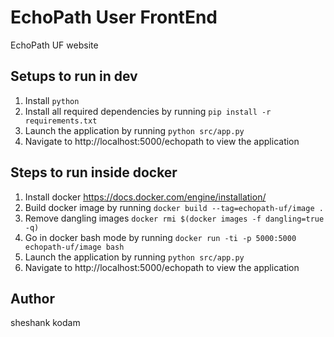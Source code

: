 # EchoPath User FrontEnd 

EchoPath UF website 

## Setups to run in dev

1. Install `python`
2. Install all required dependencies by running `pip install -r requirements.txt`
3. Launch the application by running `python src/app.py`
4. Navigate to http://localhost:5000/echopath to view the application

## Steps to run inside docker 
1. Install docker https://docs.docker.com/engine/installation/
2. Build docker image by running `docker build --tag=echopath-uf/image .`
3. Remove dangling images `docker rmi $(docker images -f dangling=true -q)`
4. Go in docker bash mode by running `docker run -ti -p 5000:5000 echopath-uf/image bash`
5. Launch the application by running `python src/app.py`
6. Navigate to http://localhost:5000/echopath to view the application


## Author
sheshank kodam 